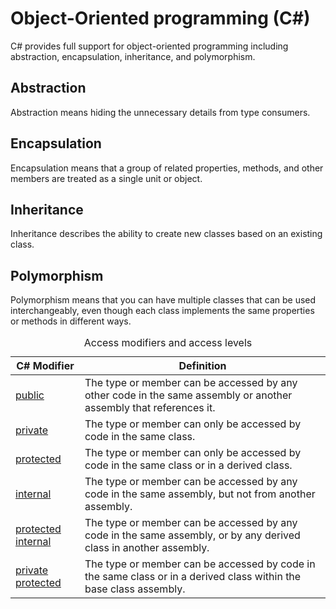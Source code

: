 # Object-Oriented programming (C#)

C# provides full support for object-oriented programming including abstraction, encapsulation, inheritance, and polymorphism.
## Abstraction

Abstraction means hiding the unnecessary details from type consumers.
## Encapsulation
Encapsulation means that a group of related properties, methods, and other members are treated as a single unit or object.
## Inheritance
Inheritance describes the ability to create new classes based on an existing class.
## Polymorphism
Polymorphism means that you can have multiple classes that can be used interchangeably, even though each class implements the same properties or methods in different ways.


<div class="table-scroll-wrapper"><table class="table"><caption class="visually-hidden">Access modifiers and access levels</caption>
<thead>
<tr>
<th>C# Modifier</th>
<th>Definition</th>
</tr>
</thead>
<tbody>
<tr>
<td><a href="../../language-reference/keywords/public" data-linktype="relative-path">public</a></td>
<td>The type or member can be accessed by any other code in the same assembly or another assembly that references it.</td>
</tr>
<tr>
<td><a href="../../language-reference/keywords/private" data-linktype="relative-path">private</a></td>
<td>The type or member can only be accessed by code in the same class.</td>
</tr>
<tr>
<td><a href="../../language-reference/keywords/protected" data-linktype="relative-path">protected</a></td>
<td>The type or member can only be accessed by code in the same class or in a derived class.</td>
</tr>
<tr>
<td><a href="../../language-reference/keywords/internal" data-linktype="relative-path">internal</a></td>
<td>The type or member can be accessed by any code in the same assembly, but not from another assembly.</td>
</tr>
<tr>
<td><a href="../../language-reference/keywords/protected-internal" data-linktype="relative-path">protected internal</a></td>
<td>The type or member can be accessed by any code in the same assembly, or by any derived class in another assembly.</td>
</tr>
<tr>
<td><a href="../../language-reference/keywords/private-protected" data-linktype="relative-path">private protected</a></td>
<td>The type or member can be accessed by code in the same class or in a derived class within the base class assembly.</td>
</tr>
</tbody>
</table></div>

